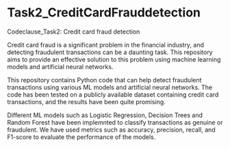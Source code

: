 # Task2_CreditCardFrauddetection
Codeclause_Task2: Credit card fraud detection

Credit card fraud is a significant problem in the financial industry, and detecting fraudulent transactions can be a daunting task. This repository aims to provide an effective solution to this problem using machine learning models and artificial neural networks.

This repository contains Python code that can help detect fraudulent transactions using various ML models and artificial neural networks. The code has been tested on a publicly available dataset containing credit card transactions, and the results have been quite promising.

Different ML models such as Logistic Regression, Decision Trees and Random Forest have been implemnted to classify transactions as genuine or fraudulent. We have used metrics such as accuracy, precision, recall, and F1-score to evaluate the performance of the models.
